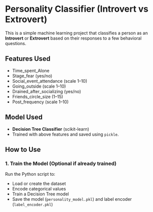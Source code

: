 # Personality Classifier (Introvert vs Extrovert)

This is a simple machine learning project that classifies a person as an **Introvert** or **Extrovert** based on their responses to a few behavioral questions.

## Features Used

- Time_spent_Alone
- Stage_fear (yes/no)
- Social_event_attendance (scale 1–10)
- Going_outside (scale 1–10)
- Drained_after_socializing (yes/no)
- Friends_circle_size (1–15)
- Post_frequency (scale 1–10)

## Model Used

- **Decision Tree Classifier** (scikit-learn)
- Trained with above features and saved using `pickle`.

## How to Use

### 1. Train the Model (Optional if already trained)
Run the Python script to:
- Load or create the dataset
- Encode categorical values
- Train a Decision Tree model
- Save the model (`personality_model.pkl`) and label encoder (`label_encoder.pkl`)